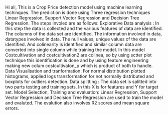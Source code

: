 Hi all, This is a Crop Price detection model using machine learning techinques. The prediction is done using Three regression techniques Linear Regression, Support Vector Regression and Decision Tree Regression.
The steps involed are as follows:
Explorative Data analysis : In this step the data is collected and the various features of data are identified. The columns of the data set are identified. The information involved in data, datatypes involved in data. The null values, unique values of the data are identified. And colinearity is identified and similar column data are converted into single column while training the model. In this model Costcultivation and costcultivation2 are colinea, so by using sctter plot technique this identification is done and by using feature engineering making new colum costcultivaton_p which is product of both to handle.
Data Visualisation and tranformation: For normal distribution plotted histograms, applied logs transformation for not normally distributed and boxplots for outliers detection. 
Data splitting : The data set is splitted into two parts testing and training sets. In this X is for features and Y for target set.
Model Selection, Training and evaluation: Linear Regression, Support Vector Regression and Decision Tree Regression are used to train the model and evaluted. The evalution also involves R2 scores and mean square errors.

